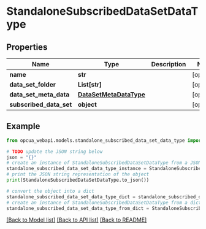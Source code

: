# StandaloneSubscribedDataSetDataType


## Properties

Name | Type | Description | Notes
------------ | ------------- | ------------- | -------------
**name** | **str** |  | [optional] 
**data_set_folder** | **List[str]** |  | [optional] 
**data_set_meta_data** | [**DataSetMetaDataType**](DataSetMetaDataType.md) |  | [optional] 
**subscribed_data_set** | **object** |  | [optional] 

## Example

```python
from opcua_webapi.models.standalone_subscribed_data_set_data_type import StandaloneSubscribedDataSetDataType

# TODO update the JSON string below
json = "{}"
# create an instance of StandaloneSubscribedDataSetDataType from a JSON string
standalone_subscribed_data_set_data_type_instance = StandaloneSubscribedDataSetDataType.from_json(json)
# print the JSON string representation of the object
print(StandaloneSubscribedDataSetDataType.to_json())

# convert the object into a dict
standalone_subscribed_data_set_data_type_dict = standalone_subscribed_data_set_data_type_instance.to_dict()
# create an instance of StandaloneSubscribedDataSetDataType from a dict
standalone_subscribed_data_set_data_type_from_dict = StandaloneSubscribedDataSetDataType.from_dict(standalone_subscribed_data_set_data_type_dict)
```
[[Back to Model list]](../README.md#documentation-for-models) [[Back to API list]](../README.md#documentation-for-api-endpoints) [[Back to README]](../README.md)


